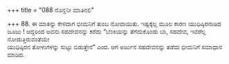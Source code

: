 +++
title = "088 ನೊನ್ದನೀ ಮಾತಿನಲಿ"

+++
88. ಈ ಮಾತನ್ನು ಕೇಳಿದಾಗ ಭೀಮನಿಗೆ ತುಂಬ ನೋವಾಯಿತು. ಇಷ್ಟಕ್ಕೆಲ್ಲ ಮೂಲ ಕಾರಣ ಯುಧಿಷ್ಠಿರನಾಡಿದ ಜೂಜು !  ಆದ್ದರಿಂದ ಅವನು ಸಹದೇವನನ್ನು ಕರೆದು “ಬೆಂಕಿಯನ್ನು ತೆಗೆದುಕೊಂಡು ಬಾ, ಸಹದೇವ, ಇವರೆಲ್ಲ ನೋಡುತ್ತಿರುವಂತೆಯೇ   
ಯುಧಿಷ್ಠಿರನ ತೋಳುಗಳನ್ನು ಸುಟ್ಟು ಬಿಡುತ್ತೇನೆ” ಎಂದ. ಆಗ ಅರ್ಜುನ ಸಹದೇವನನ್ನು ತಡೆದು ಭೀಮನಿಗೆ ಸಮಾಧಾನ ಮಾಡಿದ.